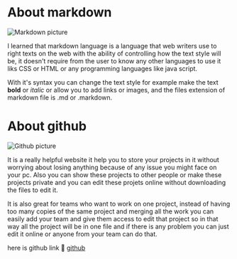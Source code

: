 # About markdown 

![Markdown picture](https://document360.com/wp-content/uploads/2020/02/Introductory-Guide-to-Markdown-for-Documentation-Writers-01.jpg)

I learned that markdown language is a language that web writers use to right texts on the web with the ability of controlling how the text style will be, it doesn't require from the user to know any other languages to use it liks CSS or HTML or any programming languages like java script.

With it's syntax you can change the text style for example make the text **bold** or *italic* or allow you to add links or images, and the files extension of markdown file is .md or .markdown.

# About github

![Github picture](https://www.cybersafe.news/wp-content/uploads/2020/11/github.png)

It is a really helpful website it help you to store your projects in it without worrying about losing anything because of any issue you might face on your pc. Also you can show these projects to other people or make these projects private and you can edit these projets online without downloading the files to edit it.

It is also great for teams who want to work on one project, instead of having too many copies of the same project and merging all the work you can easily add your team and give them access to edit that project so in that way all the project will be in one file and if there is any problem you can just edit it online or anyone from your team can do that.

here is github link 💙
[github](githubcom)
